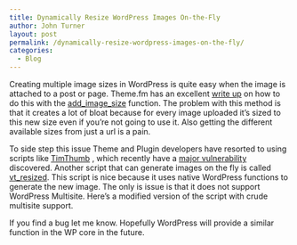```yaml
---
title: Dynamically Resize WordPress Images On-the-Fly
author: John Turner
layout: post
permalink: /dynamically-resize-wordpress-images-on-the-fly/
categories:
  - Blog
---
```

Creating multiple image sizes in WordPress is quite easy when the image is attached to a post or page. Theme.fm has an excellent [write up][1] on how to do this with the [add\_image\_size][2] function. The problem with this method is that it creates a lot of bloat because for every image uploaded it&#8217;s sized to this new size even if you&#8217;re not going to use it. Also getting the different available sizes from just a url is a pain.

To side step this issue Theme and Plugin developers have resorted to using scripts like [TimThumb][3] , which recently have a [major vulnerability][4] discovered. Another script that can generate images on the fly is called [vt_resized][5]. This script is nice because it uses native WordPress functions to generate the new image. The only is issue is that it does not support WordPress Multisite. Here&#8217;s a modified version of the script with crude multisite support.

If you find a bug let me know. Hopefully WordPress will provide a similar function in the WP core in the future.

<script src="https://gist.github.com/seedprod/1367237.js"></script>

 [1]: http://theme.fm/2011/08/images-image-sizes-and-post-thumbnails-in-wordpress-1385/
 [2]: http://codex.wordpress.org/Function_Reference/add_image_size
 [3]: http://code.google.com/p/timthumb/
 [4]: http://blog.vaultpress.com/2011/08/02/vulnerability-found-in-timthumb/
 [5]: http://core.trac.wordpress.org/ticket/15311
